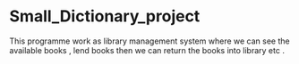 # Small_Dictionary_project
This programme work as library management system where we can see the available books , lend books then we can return the books into library  etc . 
